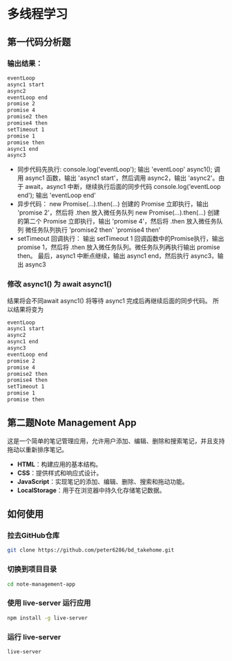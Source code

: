 # 多线程学习

## 第一代码分析题

### 输出结果：

```bash
eventLoop
async1 start
async2
eventLoop end
promise 2
promise 4
promise2 then
promise4 then
setTimeout 1
promise 1
promise then
async1 end
async3
```
- 同步代码先执行: 
console.log('eventLoop'); 输出 'eventLoop'
async1(); 调用 async1 函数，输出 'async1 start'，然后调用 async2，输出 'async2'。由于 await，async1 中断，继续执行后面的同步代码
console.log('eventLoop end'); 输出 'eventLoop end'
- 异步代码：
new Promise(...).then(...) 创建的 Promise 立即执行，输出 'promise 2'，然后将 .then 放入微任务队列
new Promise(...).then(...) 创建的第二个 Promise 立即执行，输出 'promise 4'，然后将 .then 放入微任务队列
微任务队列执行
'promise2 then' 'promise4 then'
- setTimeout 回调执行：
输出 setTimeout 1 回调函数中的Promise执行，输出 promise 1，然后将 .then 放入微任务队列。微任务队列再执行输出 promise then。
最后，async1 中断点继续，输出 async1 end，然后执行 async3，输出 async3



### 修改 async1() 为 await async1() 
结果将会不同await async1() 将等待 async1 完成后再继续后面的同步代码。
所以结果将变为
```bash
eventLoop
async1 start
async2
async1 end
async3
eventLoop end
promise 2
promise 4
promise2 then
promise4 then
setTimeout 1
promise 1
promise then
```




## 第二题Note Management App

这是一个简单的笔记管理应用，允许用户添加、编辑、删除和搜索笔记，并且支持拖动以重新排序笔记。

- **HTML**：构建应用的基本结构。
- **CSS**：提供样式和响应式设计。
- **JavaScript**：实现笔记的添加、编辑、删除、搜索和拖动功能。
- **LocalStorage**：用于在浏览器中持久化存储笔记数据。

## 如何使用

### 拉去GitHub仓库
```bash
git clone https://github.com/peter6286/bd_takehome.git
```


### 切换到项目目录

```bash
cd note-management-app
```

### 使用 live-server 运行应用
```bash
npm install -g live-server
```

### 运行 live-server
```bash
live-server
```





